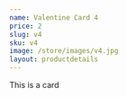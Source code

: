```yaml
---
name: Valentine Card 4
price: 2
slug: v4
sku: v4
image: /store/images/v4.jpg
layout: productdetails
---
```

This is a card